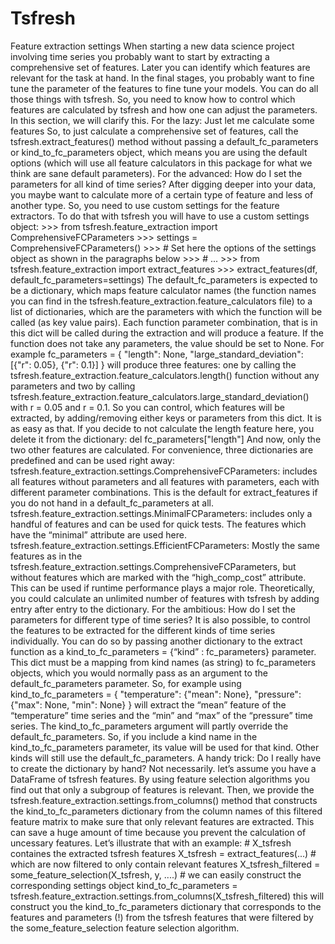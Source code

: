 # Tsfresh
Feature extraction settings When starting a new data science project involving time series you probably want to start by extracting a comprehensive set of features. Later you can identify which features are relevant for the task at hand. In the final stages, you probably want to fine tune the parameter of the features to fine tune your models.  You can do all those things with tsfresh. So, you need to know how to control which features are calculated by tsfresh and how one can adjust the parameters. In this section, we will clarify this.  For the lazy: Just let me calculate some features So, to just calculate a comprehensive set of features, call the tsfresh.extract_features() method without passing a default_fc_parameters or kind_to_fc_parameters object, which means you are using the default options (which will use all feature calculators in this package for what we think are sane default parameters).  For the advanced: How do I set the parameters for all kind of time series? After digging deeper into your data, you maybe want to calculate more of a certain type of feature and less of another type. So, you need to use custom settings for the feature extractors. To do that with tsfresh you will have to use a custom settings object:  >>> from tsfresh.feature_extraction import ComprehensiveFCParameters >>> settings = ComprehensiveFCParameters() >>> # Set here the options of the settings object as shown in the paragraphs below >>> # ... >>> from tsfresh.feature_extraction import extract_features >>> extract_features(df, default_fc_parameters=settings) The default_fc_parameters is expected to be a dictionary, which maps feature calculator names (the function names you can find in the tsfresh.feature_extraction.feature_calculators file) to a list of dictionaries, which are the parameters with which the function will be called (as key value pairs). Each function parameter combination, that is in this dict will be called during the extraction and will produce a feature. If the function does not take any parameters, the value should be set to None.  For example  fc_parameters = {     "length": None,     "large_standard_deviation": [{"r": 0.05}, {"r": 0.1}] } will produce three features: one by calling the tsfresh.feature_extraction.feature_calculators.length() function without any parameters and two by calling tsfresh.feature_extraction.feature_calculators.large_standard_deviation() with r = 0.05 and r = 0.1.  So you can control, which features will be extracted, by adding/removing either keys or parameters from this dict. It is as easy as that. If you decide to not calculate the length feature here, you delete it from the dictionary:  del fc_parameters["length"] And now, only the two other features are calculated.  For convenience, three dictionaries are predefined and can be used right away:  tsfresh.feature_extraction.settings.ComprehensiveFCParameters: includes all features without parameters and all features with parameters, each with different parameter combinations. This is the default for extract_features if you do not hand in a default_fc_parameters at all. tsfresh.feature_extraction.settings.MinimalFCParameters: includes only a handful of features and can be used for quick tests. The features which have the “minimal” attribute are used here. tsfresh.feature_extraction.settings.EfficientFCParameters: Mostly the same features as in the tsfresh.feature_extraction.settings.ComprehensiveFCParameters, but without features which are marked with the “high_comp_cost” attribute. This can be used if runtime performance plays a major role. Theoretically, you could calculate an unlimited number of features with tsfresh by adding entry after entry to the dictionary.  For the ambitious: How do I set the parameters for different type of time series? It is also possible, to control the features to be extracted for the different kinds of time series individually. You can do so by passing another dictionary to the extract function as a  kind_to_fc_parameters = {“kind” : fc_parameters}  parameter. This dict must be a mapping from kind names (as string) to fc_parameters objects, which you would normally pass as an argument to the default_fc_parameters parameter.  So, for example using  kind_to_fc_parameters = {     "temperature": {"mean": None},     "pressure": {"max": None, "min": None} } will extract the “mean” feature of the “temperature” time series and the “min” and “max” of the “pressure” time series.  The kind_to_fc_parameters argument will partly override the default_fc_parameters. So, if you include a kind name in the kind_to_fc_parameters parameter, its value will be used for that kind. Other kinds will still use the default_fc_parameters.  A handy trick: Do I really have to create the dictionary by hand? Not necessarily. let’s assume you have a DataFrame of tsfresh features. By using feature selection algorithms you find out that only a subgroup of features is relevant.  Then, we provide the tsfresh.feature_extraction.settings.from_columns() method that constructs the kind_to_fc_parameters dictionary from the column names of this filtered feature matrix to make sure that only relevant features are extracted.  This can save a huge amount of time because you prevent the calculation of uncessary features. Let’s illustrate that with an example:  # X_tsfresh containes the extracted tsfresh features X_tsfresh = extract_features(...)  # which are now filtered to only contain relevant features X_tsfresh_filtered = some_feature_selection(X_tsfresh, y, ....)  # we can easily construct the corresponding settings object kind_to_fc_parameters = tsfresh.feature_extraction.settings.from_columns(X_tsfresh_filtered) this will construct you the kind_to_fc_parameters dictionary that corresponds to the features and parameters (!) from the tsfresh features that were filtered by the some_feature_selection feature selection algorithm.
